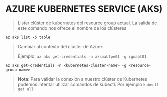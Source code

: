 # AZURE KUBERNETES SERVICE (AKS)

> Listar clúster de kubernetes del resource group actual. La salida de este comando nos ofrece el nombre de los clústeres
```shell script
az aks list -o table
```

> Cambiar al contexto del clúster de Azure.
>
> Ejemplo: `az aks get-credentials -n aksmabtpe01 -g rgmabt01`
```shell script
az aks get-credentials -n <kubernetes-cluster-name> -g <resource-group-name>
```

> **Nota**: Para validar la conexión a nuestro clúster de Kubernetes podemos intentar utilizar comandos de kubectl. Por ejemplo `kubectl get all`